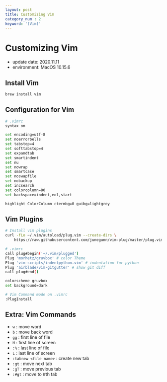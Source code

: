 ```yaml
---
layout: post
title: Customizing Vim
category_num : 2
keyword: '[Vim]'
---
```


# Customizing Vim

- update date: 2020.11.11
- environment: MacOS 10.15.6

## Install Vim

```bash
brew install vim
```

## Configuration for Vim

```bash
# .vimrc
syntax on

set encoding=utf-8
set noerrorbells
set tabstop=4
set softtabstop=4
set expandtab
set smartindent
set nu
set nowrap
set smartcase
set noswapfile
set nobackup
set incsearch
set colorcolumn=80
set backspace=indent,eol,start

highlight ColorColumn ctermbg=0 guibg=lightgrey
```

## Vim Plugins

```bash
# Install vim plugins
curl -fLo ~/.vim/autoload/plug.vim --create-dirs \
    https://raw.githubusercontent.com/junegunn/vim-plug/master/plug.vim
```

```bash
# .vimrc
call plug#begin('~/.vim/plugged')
Plug 'morhetz/gruvbox' # color Theme
Plug 'vim-scripts/indentpython.vim' # indentation for python
Plug 'airblade/vim-gitgutter' # show git diff
call plug#end()

colorscheme gruvbox
set background=dark
```

```bash
# Vim Command mode on .vimrc
:PlugInstall
```

## Extra: Vim Commands

- `w` : move word
- `b` : move back word
- `gg` : first line of file
- `H` : first line of screen
- `:%` : last line of file
- `L` : last line of screen
- `:tabnew <file name>` : create new tab
- `:gt` : move next tab
- `:gT` : move previous tab
- `:#gt` : move to #th tab